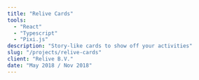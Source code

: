 ```yaml
---
title: "Relive Cards"
tools:
  - "React"
  - "Typescript"
  - "Pixi.js"
description: "Story-like cards to show off your activities"
slug: "/projects/relive-cards"
client: "Relive B.V."
date: "May 2018 / Nov 2018"
---
```

